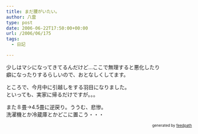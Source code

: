 ```yaml
---
title: まだ腰がいたい。
author: 八雲
type: post
date: 2006-06-22T17:50:00+00:00
url: /2006/06/175
tags:
  - 日記

---
```

少しはマシになってきてるんだけど…ここで無理すると悪化したり  
癖になったりするらしいので、おとなしくしてます。

ところで、今月中に引越しをする羽目になりました。  
といっても、実家に帰るだけですが。。。

また８畳→4.5畳に逆戻り。ううむ、悲惨。  
洗濯機とか冷蔵庫とかどこに置こう・・・<!--
feedpath info start
-->

<div style="text-align: right; font-size: 10px;">
  &nbsp;&nbsp;<span>generated by <a href="http://feedpath.jp">feedpath</a></span>
</div>

<!--
feedpath info end
-->
